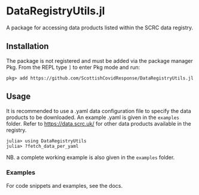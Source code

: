 # DataRegistryUtils.jl
A package for accessing data products listed within the SCRC data registry.

## Installation

The package is not registered and must be added via the package manager Pkg.
From the REPL type `]` to enter Pkg mode and run:

```
pkg> add https://github.com/ScottishCovidResponse/DataRegistryUtils.jl
```

## Usage

It is recommended to use a .yaml data configuration file to specify the data products to be downloaded. An example .yaml is given in the `examples` folder. Refer to https://data.scrc.uk/ for other data products available in the registry.

```
julia> using DataRegistryUtils
julia> ?fetch_data_per_yaml
```

NB. a complete working example is also given in the `examples` folder.

### Examples

For code snippets and examples, see the docs.
